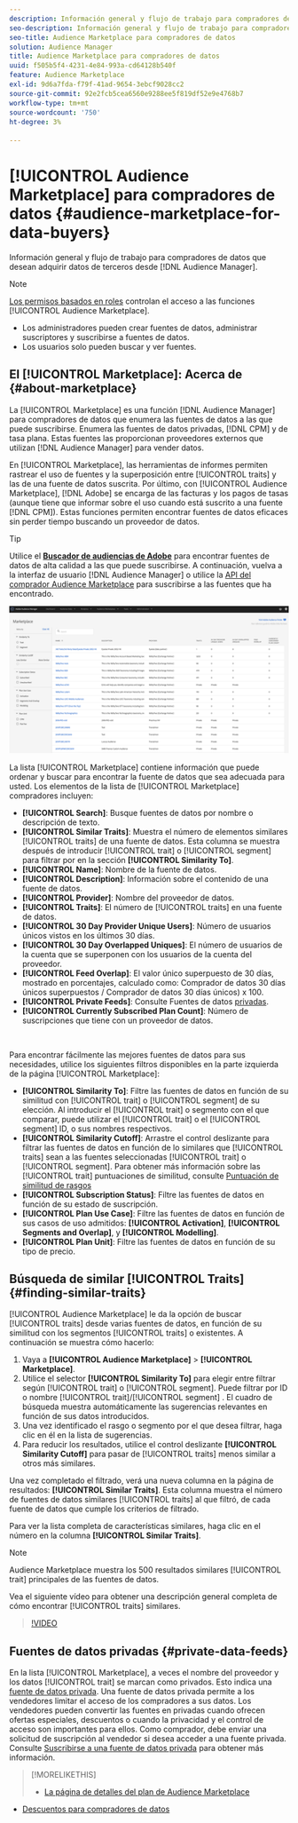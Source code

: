 ```yaml
---
description: Información general y flujo de trabajo para compradores de datos que desean adquirir datos de terceros desde el Audience Manager
seo-description: Información general y flujo de trabajo para compradores de datos que desean adquirir datos de terceros desde el Audience Manager
seo-title: Audience Marketplace para compradores de datos
solution: Audience Manager
title: Audience Marketplace para compradores de datos
uuid: f505b5f4-4231-4e84-993a-cd64128b540f
feature: Audience Marketplace
exl-id: 9d6a7fda-f79f-41ad-9654-3ebcf9028cc2
source-git-commit: 92e2fcb5cea6560e9288ee5f819df52e9e4768b7
workflow-type: tm+mt
source-wordcount: '750'
ht-degree: 3%

---
```


# [!UICONTROL Audience Marketplace] para compradores de datos  {#audience-marketplace-for-data-buyers}

Información general y flujo de trabajo para compradores de datos que desean adquirir datos de terceros desde [!DNL Audience Manager].

>[!NOTE]
>[Los permisos basados en roles](../../../reporting/reports-dashboard.md) controlan el acceso a las funciones [!UICONTROL Audience Marketplace].
>
>* Los administradores pueden crear fuentes de datos, administrar suscriptores y suscribirse a fuentes de datos.
>* Los usuarios solo pueden buscar y ver fuentes.


## El [!UICONTROL Marketplace]: Acerca de {#about-marketplace}

La [!UICONTROL Marketplace] es una función [!DNL Audience Manager] para compradores de datos que enumera las fuentes de datos a las que puede suscribirse. Enumera las fuentes de datos privadas, [!DNL CPM] y de tasa plana. Estas fuentes las proporcionan proveedores externos que utilizan [!DNL Audience Manager] para vender datos.

En [!UICONTROL Marketplace], las herramientas de informes permiten rastrear el uso de fuentes y la superposición entre [!UICONTROL traits] y las de una fuente de datos suscrita. Por último, con [!UICONTROL Audience Marketplace], [!DNL Adobe] se encarga de las facturas y los pagos de tasas (aunque tiene que informar sobre el uso cuando está suscrito a una fuente [!DNL CPM]). Estas funciones permiten encontrar fuentes de datos eficaces sin perder tiempo buscando un proveedor de datos.

>[!TIP]
>
>Utilice el **[Buscador de audiencias de Adobe](https://www.adobe-audience-finder.com/)** para encontrar fuentes de datos de alta calidad a las que puede suscribirse. A continuación, vuelva a la interfaz de usuario [!DNL Audience Manager] o utilice la [API del comprador Audience Marketplace](https://bank.demdex.com/portal/swagger/index.html#/Audience_Marketplace_Buyer_API) para suscribirse a las fuentes que ha encontrado.

![purcher-marketplace-overview](assets/buyer-marketplace-overview.png)

La lista [!UICONTROL Marketplace] contiene información que puede ordenar y buscar para encontrar la fuente de datos que sea adecuada para usted. Los elementos de la lista de [!UICONTROL Marketplace] compradores incluyen:

* **[!UICONTROL Search]**: Busque fuentes de datos por nombre o descripción de texto.
* **[!UICONTROL Similar Traits]**: Muestra el número de elementos similares  [!UICONTROL traits] de una fuente de datos. Esta columna se muestra después de introducir [!UICONTROL trait] o [!UICONTROL segment] para filtrar por en la sección **[!UICONTROL Similarity To]**.
* **[!UICONTROL Name]**: Nombre de la fuente de datos.
* **[!UICONTROL Description]**: Información sobre el contenido de una fuente de datos.
* **[!UICONTROL Provider]**: Nombre del proveedor de datos.
* **[!UICONTROL Traits]**: El número de  [!UICONTROL traits] en una fuente de datos.
* **[!UICONTROL 30 Day Provider Unique Users]**: Número de usuarios únicos vistos en los últimos 30 días.
* **[!UICONTROL 30 Day Overlapped Uniques]**: El número de usuarios de la cuenta que se superponen con los usuarios de la cuenta del proveedor.
* **[!UICONTROL Feed Overlap]**: El valor único superpuesto de 30 días, mostrado en porcentajes, calculado como: Comprador de datos 30 días únicos superpuestos / Comprador de datos 30 días únicos) x 100.
* **[!UICONTROL Private Feeds]**: Consulte Fuentes de datos  [privadas](../../../features/audience-marketplace/marketplace-private-feeds.md).
* **[!UICONTROL Currently Subscribed Plan Count]**: Número de suscripciones que tiene con un proveedor de datos.

 

Para encontrar fácilmente las mejores fuentes de datos para sus necesidades, utilice los siguientes filtros disponibles en la parte izquierda de la página [!UICONTROL Marketplace]:

* **[!UICONTROL Similarity To]**: Filtre las fuentes de datos en función de su similitud con  [!UICONTROL trait] o  [!UICONTROL segment] de su elección. Al introducir el [!UICONTROL trait] o segmento con el que comparar, puede utilizar el [!UICONTROL trait] o el [!UICONTROL segment] ID, o sus nombres respectivos.
* **[!UICONTROL Similarity Cutoff]**: Arrastre el control deslizante para filtrar las fuentes de datos en función de lo similares que  [!UICONTROL traits] sean a las fuentes seleccionadas  [!UICONTROL trait] o  [!UICONTROL segment]. Para obtener más información sobre las [!UICONTROL trait] puntuaciones de similitud, consulte [Puntuación de similitud de rasgos](../../segments/trait-recommendations.md#trait-similarity-score)
* **[!UICONTROL Subscription Status]**: Filtre las fuentes de datos en función de su estado de suscripción.
* **[!UICONTROL Plan Use Case]**: Filtre las fuentes de datos en función de sus casos de uso admitidos:  **[!UICONTROL Activation]**,  **[!UICONTROL Segments and Overlap]**, y  **[!UICONTROL Modelling]**.
* **[!UICONTROL Plan Unit]**: Filtre las fuentes de datos en función de su tipo de precio.

## Búsqueda de similar [!UICONTROL Traits] {#finding-similar-traits}

[!UICONTROL Audience Marketplace] le da la opción de buscar  [!UICONTROL traits] desde varias fuentes de datos, en función de su similitud con los segmentos  [!UICONTROL traits] o existentes. A continuación se muestra cómo hacerlo:

1. Vaya a **[!UICONTROL Audience Marketplace]** > **[!UICONTROL Marketplace]**.
2. Utilice el selector **[!UICONTROL Similarity To]** para elegir entre filtrar según [!UICONTROL trait] o [!UICONTROL segment]. Puede filtrar por ID o nombre [!UICONTROL trait]/[!UICONTROL segment] . El cuadro de búsqueda muestra automáticamente las sugerencias relevantes en función de sus datos introducidos.
3. Una vez identificado el rasgo o segmento por el que desea filtrar, haga clic en él en la lista de sugerencias.
4. Para reducir los resultados, utilice el control deslizante **[!UICONTROL Similarity Cutoff]** para pasar de [!UICONTROL traits] menos similar a otros más similares.

Una vez completado el filtrado, verá una nueva columna en la página de resultados: **[!UICONTROL Similar Traits]**. Esta columna muestra el número de fuentes de datos similares [!UICONTROL traits] al que filtró, de cada fuente de datos que cumple los criterios de filtrado.

Para ver la lista completa de características similares, haga clic en el número en la columna **[!UICONTROL Similar Traits]**.

>[!NOTE]
>
> Audience Marketplace muestra los 500 resultados similares [!UICONTROL trait] principales de las fuentes de datos.

Vea el siguiente vídeo para obtener una descripción general completa de cómo encontrar [!UICONTROL traits] similares.

>[!VIDEO](https://video.tv.adobe.com/v/29370/)

## Fuentes de datos privadas {#private-data-feeds}

En la lista [!UICONTROL Marketplace], a veces el nombre del proveedor y los datos [!UICONTROL trait] se marcan como privados. Esto indica una [fuente de datos privada](../../../features/audience-marketplace/marketplace-private-feeds.md). Una fuente de datos privada permite a los vendedores limitar el acceso de los compradores a sus datos. Los vendedores pueden convertir las fuentes en privadas cuando ofrecen ofertas especiales, descuentos o cuando la privacidad y el control de acceso son importantes para ellos. Como comprador, debe enviar una solicitud de suscripción al vendedor si desea acceder a una fuente privada. Consulte [Suscribirse a una fuente de datos privada](../../../features/audience-marketplace/marketplace-data-buyers/marketplace-manage-subscriptions.md#subscript-private-data-feed) para obtener más información.

>[!MORELIKETHIS]
>
>* [La página de detalles del plan de Audience Marketplace](../../../features/audience-marketplace/marketplace-data-buyers/marketplace-manage-subscriptions.md#marketplace-buyer-details)
* [Descuentos para compradores de datos](../../../features/audience-marketplace/marketplace-data-buyers/marketplace-manage-subscriptions.md#buyer-discount)

